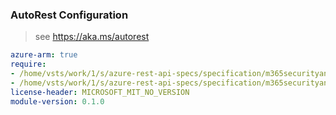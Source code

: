 ### AutoRest Configuration

> see https://aka.ms/autorest

``` yaml
azure-arm: true
require:
- /home/vsts/work/1/s/azure-rest-api-specs/specification/m365securityandcompliance/resource-manager/readme.md
- /home/vsts/work/1/s/azure-rest-api-specs/specification/m365securityandcompliance/resource-manager/readme.go.md
license-header: MICROSOFT_MIT_NO_VERSION
module-version: 0.1.0

```